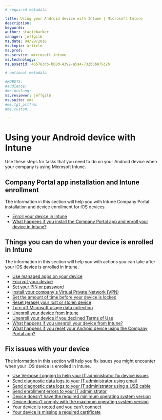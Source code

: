 ```yaml
---
# required metadata

title: Using your Android device with Intune | Microsoft Intune
description:
keywords:
author: staciebarker
manager: jeffgilb
ms.date: 04/28/2016
ms.topic: article
ms.prod:
ms.service: microsoft-intune
ms.technology:
ms.assetid: 465763db-b68d-4392-a5a4-732b5b875c2b

# optional metadata

#ROBOTS:
#audience:
#ms.devlang:
ms.reviewer: jeffgilb
ms.suite: ems
#ms.tgt_pltfrm:
#ms.custom:

---
```



# Using your Android device with Intune

Use these steps for tasks that you need to do on your Android device when your company is using Microsoft Intune.

## Company Portal app installation and Intune enrollment

The information in this section will help you with Intune Company Portal installation and device enrollment for iOS devices.

- [Enroll your device in Intune](enroll-your-device-in-Intune-android.md)</br>
- [What happens if you install the Company Portal app and enroll your device in Intune?](what-happens-if-you-install-the-company-portal-app-and-enroll-your-device-in-intune-android.md)

## Things you can do when your device is enrolled in Intune

The information in this section will help you with actions you can take after your iOS device is enrolled in Intune.

- [Use managed apps on your device](use-managed-apps-on-your-device-android.md)</br>
- [Encrypt your device](encrypt-your-device-android.md)</br>
- [Set your PIN or password](set-your-pin-or-password-android.md)</br>
- [Install your company's Virtual Private Network (VPN)](install-your-companys-virtual-private-network-VPN-android.md)</br>
- [Set the amount of time before your device is locked](set-the-amount-of-time-before-your-device-is-locked-android.md)</br>
- [Reset (erase) your lost or stolen device](reset-erase-your-lost-or-stolen-device-android.md)</br>
- [Turn off Microsoft usage data collection](turn-off-microsoft-usage-data-collection-android.md)</br>
- [Unenroll your device from Intune](unenroll-your-device-from-intune-android.md)</br>
- [Unenroll your device if you declined Terms of Use](unenroll-your-device-from-intune-if-you-declined-terms-of-use-android.md)</br>
- [What happens if you unenroll your device from Intune?](what-happens-if-you-unenroll-your-device-from-intune-android.md)</br>
- [What happens if you reset your Android device using the Company Portal app?](what-happens-if-you-reset-your-device-using-the-company-portal-android.md)

## Fix issues with your device

The information in this section will help you fix issues you might encounter when your iOS device is enrolled in Intune.

- [Use Verbose Logging to help your IT administrator fix device issues](use-verbose-logging-to-help-your-it-administrator-fix-device-issues-android.md)</br>
- [Send diagnostic data logs to your IT administrator using email](send-diagnostic-data-logs-to-your-it-administrator-using-email-android.md)</br>
- [Send diagnostic data logs to your IT administrator using a USB cable](send-diagnostic-data-logs-to-your-it-administrator-using-a-usb-cable-android.md)</br>
- [Send enrollment errors to your IT administrator](send-enrollment-errors-to-your-it-administrator-android.md)</br>
- [Device doesn't have the required minimum operating system version](device-doesnt-have-the-required-minimum-operating-system-version-android.md)</br>
- [Device doesn't comply with the maximum operating system version](device-doesnt-comply-with-maximum-operating-system-version-android.md)</br>
- [Your device is rooted and you can't connect](your-device-is-rooted-and-you-cant-connect-android.md)
- [Your device is missing a required certificate](your-device-is-missing-a-required-certificate-android.md)

